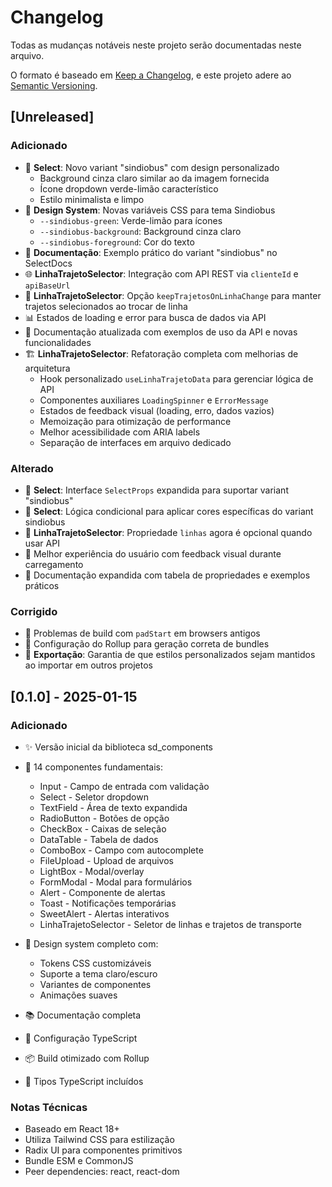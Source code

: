 # Changelog

Todas as mudanças notáveis neste projeto serão documentadas neste arquivo.

O formato é baseado em [Keep a Changelog](https://keepachangelog.com/en/1.0.0/),
e este projeto adere ao [Semantic Versioning](https://semver.org/spec/v2.0.0.html).

## [Unreleased]

### Adicionado
- 🎨 **Select**: Novo variant "sindiobus" com design personalizado
  - Background cinza claro similar ao da imagem fornecida
  - Ícone dropdown verde-limão característico
  - Estilo minimalista e limpo
- 🌈 **Design System**: Novas variáveis CSS para tema Sindiobus
  - `--sindiobus-green`: Verde-limão para ícones
  - `--sindiobus-background`: Background cinza claro
  - `--sindiobus-foreground`: Cor do texto
- 📖 **Documentação**: Exemplo prático do variant "sindiobus" no SelectDocs
- 🌐 **LinhaTrajetoSelector**: Integração com API REST via `clienteId` e `apiBaseUrl`
- 🔄 **LinhaTrajetoSelector**: Opção `keepTrajetosOnLinhaChange` para manter trajetos selecionados ao trocar de linha
- 📊 Estados de loading e error para busca de dados via API
- 📖 Documentação atualizada com exemplos de uso da API e novas funcionalidades
- 🏗️ **LinhaTrajetoSelector**: Refatoração completa com melhorias de arquitetura
  - Hook personalizado `useLinhaTrajetoData` para gerenciar lógica de API
  - Componentes auxiliares `LoadingSpinner` e `ErrorMessage`
  - Estados de feedback visual (loading, erro, dados vazios)
  - Memoização para otimização de performance
  - Melhor acessibilidade com ARIA labels
  - Separação de interfaces em arquivo dedicado

### Alterado
- 🔧 **Select**: Interface `SelectProps` expandida para suportar variant "sindiobus"
- 🎯 **Select**: Lógica condicional para aplicar cores específicas do variant sindiobus
- 🔧 **LinhaTrajetoSelector**: Propriedade `linhas` agora é opcional quando usar API
- 🎯 Melhor experiência do usuário com feedback visual durante carregamento
- 📝 Documentação expandida com tabela de propriedades e exemplos práticos

### Corrigido
- 🐛 Problemas de build com `padStart` em browsers antigos
- 🔨 Configuração do Rollup para geração correta de bundles
- 🎨 **Exportação**: Garantia de que estilos personalizados sejam mantidos ao importar em outros projetos

## [0.1.0] - 2025-01-15

### Adicionado  
- ✨ Versão inicial da biblioteca sd_components
- 🎯 14 componentes fundamentais:
  - Input - Campo de entrada com validação
  - Select - Seletor dropdown
  - TextField - Área de texto expandida
  - RadioButton - Botões de opção
  - CheckBox - Caixas de seleção
  - DataTable - Tabela de dados
  - ComboBox - Campo com autocomplete
  - FileUpload - Upload de arquivos
  - LightBox - Modal/overlay
  - FormModal - Modal para formulários
  - Alert - Componente de alertas
  - Toast - Notificações temporárias
  - SweetAlert - Alertas interativos
  - LinhaTrajetoSelector - Seletor de linhas e trajetos de transporte

- 🎨 Design system completo com:
  - Tokens CSS customizáveis
  - Suporte a tema claro/escuro
  - Variantes de componentes
  - Animações suaves

- 📚 Documentação completa
- 🔧 Configuração TypeScript
- 📦 Build otimizado com Rollup
- 🧪 Tipos TypeScript incluídos

### Notas Técnicas
- Baseado em React 18+
- Utiliza Tailwind CSS para estilização
- Radix UI para componentes primitivos
- Bundle ESM e CommonJS
- Peer dependencies: react, react-dom